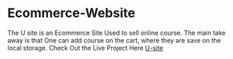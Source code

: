 # Ecommerce-Website
The U site is an Ecommerce Site Used to sell online course. The main take away is that One can add course on the cart, where they are save on the local storage.
Check Out the Live Project Here <a href="https://sammking120.github.io/Ecommerce-Website/">U-site</a>
